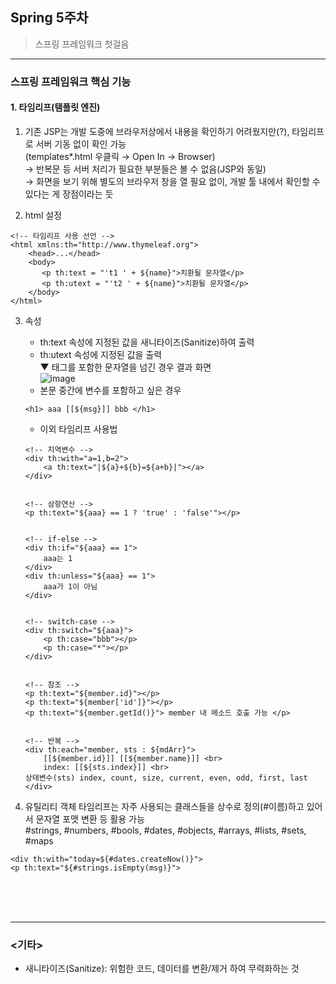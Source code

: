 ## Spring 5주차
> 스프링 프레임워크 첫걸음
---

### 스프링 프레임워크 핵심 기능
#### 1. 타임리프(탬플릿 엔진)
 1) 기존 JSP는 개발 도중에 브라우저상에서 내용을 확인하기 어려웠지만(?), 타임리프로 서버 기동 없이 확인 가능  
    (templates\*.html 우클릭 → Open In → Browser)  
    → 반복문 등 서버 처리가 필요한 부분들은 볼 수 없음(JSP와 동일)  
    → 화면을 보기 위해 별도의 브라우저 창을 열 필요 없이, 개발 툴 내에서 확인할 수 있다는 게 장점이라는 듯
    
 2) html 설정
 ```
 <!-- 타임리프 사용 선언 -->
 <html xmlns:th="http://www.thymeleaf.org">
     <head>...</head>
	 <body>
        <p th:text = "'t1 ' + ${name}">치환될 문자열</p>
        <p th:utext = "'t2 ' + ${name}">치환될 문자열</p>
	 </body>
 </html>
 ```
 
 3) 속성  
    - th:text  속성에 지정된 값을 새니타이즈(Sanitize)하여 출력  
    - th:utext 속성에 지정된 값을 출력  
    ▼ 태그를 포함한 문자열을 넘긴 경우 결과 화면  
    ![image](https://github.com/ISFX-Study/spring-study/assets/117953115/aef45004-4e54-4973-aeed-4f3007e086d2)  
    - 본문 중간에 변수를 포함하고 싶은 경우
    ```
    <h1> aaa [[${msg}]] bbb </h1>
    ```
	- 이외 타임리프 사용법
	```
	<!-- 지역변수 -->
	<div th:with="a=1,b=2">
	    <a th:text="|${a}+${b}=${a+b}|"></a>
	</div>
	
	
	<!-- 삼항연산 -->
	<p th:text="${aaa} == 1 ? 'true' : 'false'"></p>
	
	
	<!-- if-else -->
	<div th:if="${aaa} == 1">
	    aaa는 1
	</div>
	<div th:unless="${aaa} == 1">
	    aaa가 1이 아님
	</div>
	
	
	<!-- switch-case -->
	<div th:switch="${aaa}">
	    <p th:case="bbb"></p>
		<p th:case="*"></p>
	</div>
	
	
	<!-- 참조 -->
	<p th:text="${member.id}"></p>
	<p th:text="${member['id']}"></p>
	<p th:text="${member.getId()}"> member 내 메소드 호출 가능 </p>
	
	
	<!-- 반복 -->
    <div th:each="member, sts : ${mdArr}">
        [[${member.id}]] [[${member.name}]] <br>
        index: [[${sts.index}]] <br>
	상태변수(sts) index, count, size, current, even, odd, first, last
    </div>
	```
	
 4) 유틸리티 객체
   타임리프는 자주 사용되는 클래스들을 상수로 정의(#이름)하고 있어서 문자열 포맷 변환 등 활용 가능  
   #strings, #numbers, #bools, #dates, #objects, #arrays, #lists, #sets, #maps
   ```
   <div th:with="today=${#dates.createNow()}">
   <p th:text="${#strings.isEmpty(msg)}">
   ```  
   
<br>
<br>
<br>

---
### <기타>
- 새니타이즈(Sanitize): 위험한 코드, 데이터를 변환/제거 하여 무력화하는 것
